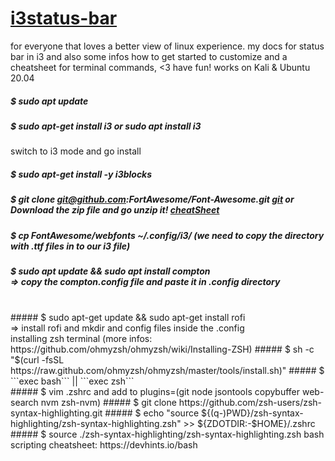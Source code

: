 # [i3status-bar](https://github.com/vivien/i3blocks)
for everyone that loves a better view of linux experience. my docs for status bar in i3 and also some infos how to get started to customize and a cheatsheet for terminal commands,   &lt;3 have fun! works on Kali  &amp; Ubuntu 20.04 

##### $ sudo apt update
##### $ sudo apt-get install i3     or      sudo apt install i3 

switch to i3 mode and go install
##### $ sudo apt-get install -y i3blocks
##### $ git clone git@github.com:FortAwesome/Font-Awesome.git [git](https://github.com/FortAwesome/Font-Awesome) or Download the zip file and go unzip it! [cheatSheet](https://fontawesome.com/v4/cheatsheet/)
##### $ cp FontAwesome/webfonts ~/.config/i3/  (we need to copy the directory with .ttf files in to our i3 file)
##### $ sudo apt update && sudo apt install compton <br/> => copy the compton.config file and paste it in .config directory
<br/>
##### $ sudo apt-get update && sudo apt-get install rofi <br/> => install rofi and mkdir and config files inside the .config<br/>
installing zsh terminal (more infos: https://github.com/ohmyzsh/ohmyzsh/wiki/Installing-ZSH)
##### $ sh -c "$(curl -fsSL https://raw.github.com/ohmyzsh/ohmyzsh/master/tools/install.sh)"  
##### $ ```exec bash``` || ```exec zsh```<br/>
##### $ vim .zshrc and add to plugins=(git node jsontools copybuffer web-search nvm zsh-nvm)
##### $ git clone https://github.com/zsh-users/zsh-syntax-highlighting.git
##### $ echo "source ${(q-)PWD}/zsh-syntax-highlighting/zsh-syntax-highlighting.zsh" >> ${ZDOTDIR:-$HOME}/.zshrc
##### $ source ./zsh-syntax-highlighting/zsh-syntax-highlighting.zsh
bash scripting cheatsheet: https://devhints.io/bash
